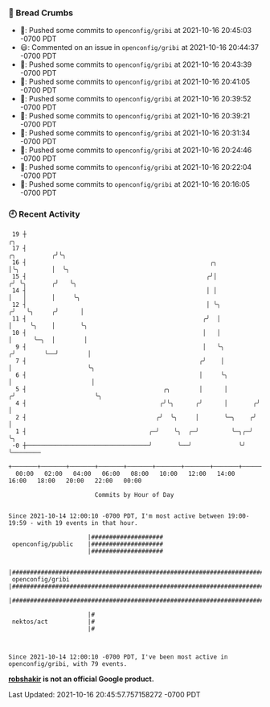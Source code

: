 ### 🍞 Bread Crumbs

 * 🚢: Pushed some commits to `openconfig/gribi` at 2021-10-16 20:45:03 -0700 PDT
 * 😃: Commented on an issue in `openconfig/gribi` at 2021-10-16 20:44:37 -0700 PDT
 * 🚢: Pushed some commits to `openconfig/gribi` at 2021-10-16 20:43:39 -0700 PDT
 * 🚢: Pushed some commits to `openconfig/gribi` at 2021-10-16 20:41:05 -0700 PDT
 * 🚢: Pushed some commits to `openconfig/gribi` at 2021-10-16 20:39:52 -0700 PDT
 * 🚢: Pushed some commits to `openconfig/gribi` at 2021-10-16 20:39:21 -0700 PDT
 * 🚢: Pushed some commits to `openconfig/gribi` at 2021-10-16 20:31:34 -0700 PDT
 * 🚢: Pushed some commits to `openconfig/gribi` at 2021-10-16 20:24:46 -0700 PDT
 * 🚢: Pushed some commits to `openconfig/gribi` at 2021-10-16 20:22:04 -0700 PDT
 * 🚢: Pushed some commits to `openconfig/gribi` at 2021-10-16 20:16:05 -0700 PDT

### 🕘 Recent Activity
```
 19 ┼                                                                                 ╭╮
 17 ┤                                                                    ╭╮          ╭╯╰╮
 16 ┤                                                   ╭╮               │╰╮         │  ╰╮
 15 ┤                                                  ╭╯│              ╭╯ ╰╮       ╭╯   ╰╮
 14 ┤                                                  │ │              │   │       │     ╰╮
 12 ┤                                                  │ ╰╮            ╭╯   ╰╮     ╭╯      │
 11 ┤                                                 ╭╯  │            │     ╰╮    │       ╰╮
 10 ┤                                                 │   │            │      ╰─╮  │        │
  9 ┤                                                 │   ╰╮          ╭╯        ╰──╯        │
  7 ┤                                                ╭╯    │          │                     ╰╮
  6 ┤                                                │     ╰╮         │                      │
  5 ┤                                      ╭╮        │      │        ╭╯                      ╰╮
  4 ┤                                     ╭╯╰╮      ╭╯      │       ╭╯                        │
  2 ┤                                    ╭╯  ╰╮     │       ╰─╮    ╭╯                         │
  1 ┤                                  ╭─╯    ╰╮  ╭─╯         ╰─╮╭─╯                          ╰╮
 -0 ┼──────────────────────────────────╯       ╰──╯             ╰╯                             ╰────────
    +───────+───────+───────+───────+───────+───────+───────+───────+───────+───────+───────+───────+────
  00:00   02:00   04:00   06:00   08:00   10:00   12:00   14:00   16:00   18:00   20:00   22:00   00:00   

						Commits by Hour of Day


Since 2021-10-14 12:00:10 -0700 PDT, I'm most active between 19:00-19:59 - with 19 events in that hour.

```



```
                      |####################
 openconfig/public    |####################
                      |####################

                      |###############################################################################
 openconfig/gribi     |###############################################################################
                      |###############################################################################

                      |#
 nektos/act           |#
                      |#



Since 2021-10-14 12:00:10 -0700 PDT, I've been most active in openconfig/gribi, with 79 events.

```
**[robshakir](mailto:robjs@google.com) is not an official Google product.**  


Last Updated: 2021-10-16 20:45:57.757158272 -0700 PDT

